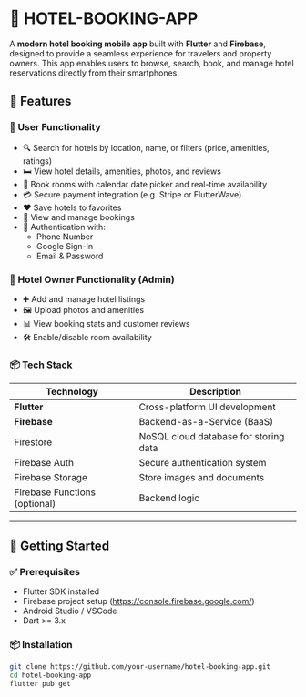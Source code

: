 # 🏨 HOTEL-BOOKING-APP

A **modern hotel booking mobile app** built with **Flutter** and **Firebase**, designed to provide a seamless experience for travelers and property owners. This app enables users to browse, search, book, and manage hotel reservations directly from their smartphones.

## 📱 Features

### 👤 User Functionality
- 🔍 Search for hotels by location, name, or filters (price, amenities, ratings)
- 🛏️ View hotel details, amenities, photos, and reviews
- 📅 Book rooms with calendar date picker and real-time availability
- 💳 Secure payment integration (e.g. Stripe or FlutterWave)
- ❤️ Save hotels to favorites
- 📄 View and manage bookings
- 🔐 Authentication with:
  - Phone Number
  - Google Sign-In
  - Email & Password

### 🏨 Hotel Owner Functionality (Admin)
- ➕ Add and manage hotel listings
- 🖼️ Upload photos and amenities
- 📊 View booking stats and customer reviews
- 🛠️ Enable/disable room availability

### 📦 Tech Stack
| Technology    | Description                          |
|---------------|--------------------------------------|
| **Flutter**   | Cross-platform UI development        |
| **Firebase**  | Backend-as-a-Service (BaaS)          |
| Firestore     | NoSQL cloud database for storing data |
| Firebase Auth | Secure authentication system         |
| Firebase Storage | Store images and documents        |
| Firebase Functions (optional) | Backend logic         |

---

## 🚀 Getting Started

### ✅ Prerequisites
- Flutter SDK installed
- Firebase project setup (https://console.firebase.google.com/)
- Android Studio / VSCode
- Dart >= 3.x

### 📦 Installation

```bash
git clone https://github.com/your-username/hotel-booking-app.git
cd hotel-booking-app
flutter pub get
